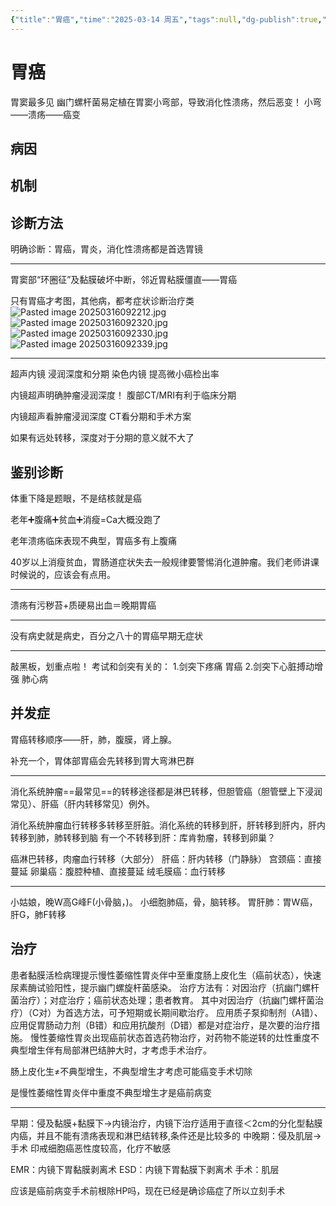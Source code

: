 ```yaml
---
{"title":"胃癌","time":"2025-03-14 周五","tags":null,"dg-publish":true,"permalink":"/200 学习/208 内科学/第04篇 消化系统/第06章 胃癌/胃癌/","dgPassFrontmatter":true,"created":"2025-03-14T13:42:12.000+08:00","updated":"2025-03-16T09:42:12.000+08:00"}
---
```


# 胃癌
胃窦最多见
幽门螺杆菌易定植在胃窦小弯部，导致消化性溃疡，然后恶变！
小弯――溃疡――癌变
## 病因
## 机制
## 诊断方法
明确诊断：胃癌，胃炎，消化性溃疡都是首选胃镜

---

胃窦部“环圈征”及黏膜破坏中断，邻近胃粘膜僵直——胃癌

只有胃癌才考图，其他病，都考症状诊断治疗类
![Pasted image 20250316092212.jpg](/img/user/Pasted%20image%2020250316092212.jpg)
![Pasted image 20250316092320.jpg](/img/user/Pasted%20image%2020250316092320.jpg)
![Pasted image 20250316092330.jpg](/img/user/Pasted%20image%2020250316092330.jpg)
![Pasted image 20250316092339.jpg](/img/user/Pasted%20image%2020250316092339.jpg)

---
超声内镜 浸润深度和分期
染色内镜 提高微小癌检出率

内镜超声明确肿瘤浸润深度！
腹部CT/MRI有利于临床分期

内镜超声看肿瘤浸润深度
CT看分期和手术方案

如果有远处转移，深度对于分期的意义就不大了
## 鉴别诊断
体重下降是题眼，不是结核就是癌

老年➕腹痛➕贫血➕消瘦=Ca大概没跑了

老年溃疡临床表现不典型，胃癌多有上腹痛

40岁以上消瘦贫血，胃肠道症状失去一般规律要警惕消化道肿瘤。我们老师讲课时候说的，应该会有点用。

---
溃疡有污秽苔+质硬易出血＝晚期胃癌

---
没有病史就是病史，百分之八十的胃癌早期无症状

---
敲黑板，划重点啦！
考试和剑突有关的：
1.剑突下疼痛 胃癌
2.剑突下心脏搏动增强 肺心病
## 并发症
胃癌转移顺序——肝，肺，腹膜，肾上腺。

补充一个，胃体部胃癌会先转移到胃大弯淋巴群

---
消化系统肿瘤==最常见==的转移途径都是淋巴转移，但胆管癌（胆管壁上下浸润常见）、肝癌（肝内转移常见）例外。

消化系统肿瘤血行转移多转移至肝脏。消化系统的转移到肝，肝转移到肝内，肝内转移到肺，肺转移到脑
有一个不转移到肝：库肯勃瘤，转移到卵巢？

癌淋巴转移，肉瘤血行转移（大部分）
肝癌：肝内转移（门静脉）
宫颈癌：直接蔓延
卵巢癌：腹腔种植、直接蔓延
绒毛膜癌：血行转移

---
小姑娘，晚W高G峰F(小骨脑，)。
小细胞肺癌，骨，脑转移。
胃肝肺：胃W癌，肝G，肺F转移
## 治疗
患者黏膜活检病理提示慢性萎缩性胃炎伴中至重度肠上皮化生（癌前状态），快速尿素酶试验阳性，提示幽门螺旋杆菌感染。
治疗方法有：对因治疗（抗幽门螺杆菌治疗）；对症治疗；癌前状态处理；患者教育。
其中对因治疗（抗幽门螺杆菌治疗）（C对）为首选方法，可予短期或长期间歇治疗。
应用质子泵抑制剂（A错）、应用促胃肠动力剂（B错）和应用抗酸剂（D错）都是对症治疗，是次要的治疗措施。
慢性萎缩性胃炎出现癌前状态首选药物治疗，对药物不能逆转的灶性重度不典型增生伴有局部淋巴结肿大时，才考虑手术治疗。

肠上皮化生≠不典型增生，不典型增生才考虑可能癌变手术切除

是慢性萎缩性胃炎伴中重度不典型增生才是癌前病变

---
早期：侵及黏膜+黏膜下→内镜治疗，内镜下治疗适用于直径＜2cm的分化型黏膜内癌，并且不能有溃疡表现和淋巴结转移,条件还是比较多的
中晚期：侵及肌层→手术
印戒细胞癌恶性度较高，化疗不敏感

EMR：内镜下胃黏膜剥离术
ESD：内镜下胃黏膜下剥离术
手术：肌层

应该是癌前病变手术前根除HP吗，现在已经是确诊癌症了所以立刻手术















































































































































































































































































































































































































































